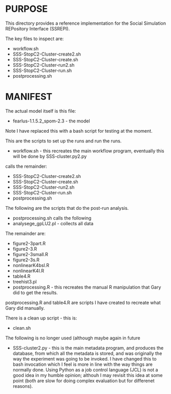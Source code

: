 # PURPOSE

This directory provides a reference implementation for the Social Simulation
REPository Interface (SSREPI).

The key files to inspect are:

+ workflow.sh
+ SSS-StopC2-Cluster-create2.sh
+ SSS-StopC2-Cluster-create.sh
+ SSS-StopC2-Cluster-run2.sh
+ SSS-StopC2-Cluster-run.sh
+ postprocessing.sh

# MANIFEST

The actual model itself is this file:

+ fearlus-1.1.5.2\_spom-2.3 - the model

Note I have replaced this with a bash script for testing at the moment.

This are the scripts to set up the runs and run the runs.

+  workflow.sh - this recreates the main workflow program, eventually this will be done by SSS-cluster.py2.py

calls the remainder:

+ SSS-StopC2-Cluster-create2.sh
+ SSS-StopC2-Cluster-create.sh
+ SSS-StopC2-Cluster-run2.sh
+ SSS-StopC2-Cluster-run.sh
+ postprocessing.sh

The following are the scripts that do the post-run analysis.

+ postprocessing.sh calls the following
+ analysege\_gpLU2.pl - collects all data

The remainder are:

+ figure2-3part.R
+ figure2-3.R
+ figure2-3small.R
+ figure2-3s.R
+ nonlinearK4bsI.R
+ nonlinearK4I.R
+ table4.R
+ treehist3.pl
+ postprocessing.R - this recreates the manual R manipulation that Gary did to get the results.

postprocessing.R and table4.R are scripts I have created to recreate what Gary did manually.

There is a clean up script - this is:

+ clean.sh

The following is no longer used (although maybe again in future 

+ SSS-cluster2.py - this is the main metadata program, and produces the database,
  from which all the metadata is stored, and was originally the way the
  experiment was going to be invoked. I have changed this to bash invocation
  which I feel is more in line with the way things are normally done. Using
  Python as a job control language (JCL) is not a good idea in my humble opinion;
  althouh I may revisit this idea at some point (both are slow for doing complex
  evaluation but for differenet reasons).

